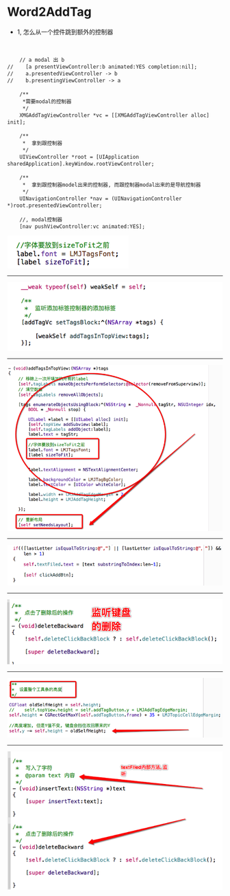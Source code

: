 # Word2AddTag

- 1, 怎么从一个控件跳到额外的控制器

```objc


    // a modal 出 b
//    [a presentViewController:b animated:YES completion:nil];
//    a.presentedViewController -> b
//    b.presentingViewController -> a

    /**
     *需要modal的控制器
     */
    XMGAddTagViewController *vc = [[XMGAddTagViewController alloc] init];

    /**
     *  拿到跟控制器
     */
    UIViewController *root = [UIApplication sharedApplication].keyWindow.rootViewController;

    /**
     *  拿到跟控制器model出来的控制器, 而跟控制器modal出来的是导航控制器
     */
    UINavigationController *nav = (UINavigationController *)root.presentedViewController;

    //, modal控制器
    [nav pushViewController:vc animated:YES];

```


![](../LibrarypPictures/RunNet/0722-0807百思不得姐/Snip20160802_1.png)

---

![](../LibrarypPictures/RunNet/0722-0807百思不得姐/Snip20160802_3.png)

---

![](../LibrarypPictures/RunNet/0722-0807百思不得姐/Snip20160802_4.png)

---

![](../LibrarypPictures/RunNet/0722-0807百思不得姐/Snip20160802_5.png)

---

![](../LibrarypPictures/RunNet/0722-0807百思不得姐/Snip20160802_6.png)

---

![](../LibrarypPictures/RunNet/0722-0807百思不得姐/Snip20160802_8.png)

---

![](../LibrarypPictures/RunNet/0722-0807百思不得姐/Snip20160802_9.png)
